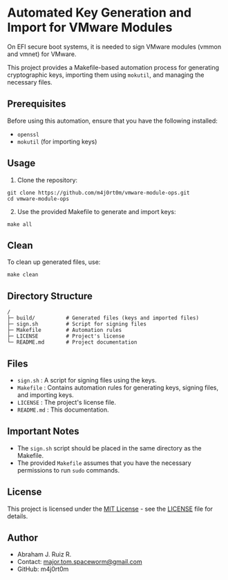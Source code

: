 # Automated Key Generation and Import for VMware Modules

On EFI secure boot systems, it is needed to sign VMware modules (vmmon and vmnet) for VMware.

This project provides a Makefile-based automation process for generating cryptographic keys, importing them using `mokutil`, and managing the necessary files.

## Prerequisites

Before using this automation, ensure that you have the following installed:

- `openssl`
- `mokutil` (for importing keys)

## Usage

1. Clone the repository:

```
git clone https://github.com/m4j0rt0m/vmware-module-ops.git
cd vmware-module-ops
```

2. Use the provided Makefile to generate and import keys:

```
make all
```

## Clean

To clean up generated files, use:

```
make clean
```

## Directory Structure

```
/
├─ build/          # Generated files (keys and imported files)
├─ sign.sh         # Script for signing files
├─ Makefile        # Automation rules
├─ LICENSE         # Project's license
└─ README.md       # Project documentation
```

## Files

* `sign.sh`   : A script for signing files using the keys.
* `Makefile`  : Contains automation rules for generating keys, signing files, and importing keys.
* `LICENSE`   : The project's license file.
* `README.md` : This documentation.

## Important Notes

* The `sign.sh` script should be placed in the same directory as the Makefile.
* The provided `Makefile` assumes that you have the necessary permissions to run `sudo` commands.

## License

This project is licensed under the [MIT License](LICENSE) - see the [LICENSE](LICENSE) file for details.

## Author

* Abraham J. Ruiz R.
* Contact: major.tom.spaceworm@gmail.com
* GitHub: m4j0rt0m
